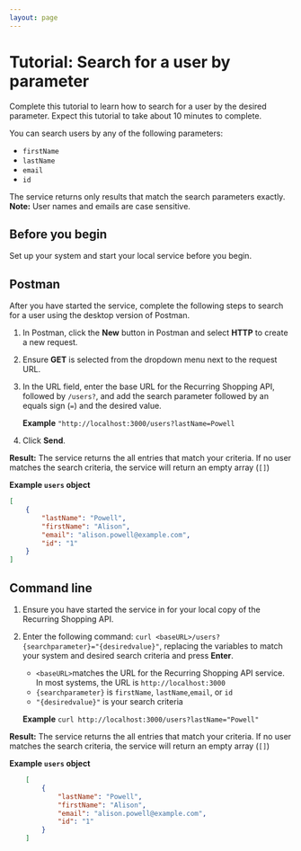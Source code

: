 ```yaml
---
layout: page
---
```


# Tutorial: Search for a user by parameter

Complete this tutorial to learn how to search for a user by the desired parameter.
Expect this tutorial to take about 10 minutes to complete.

You can search users by any of the following parameters:

* `firstName`
* `lastName`
* `email`
* `id`

The service returns only results that match the search parameters exactly.  **Note:** User names and emails are case sensitive.

## Before you begin

Set up your system and start your local service before you begin.

## Postman

After you have started the service, complete the following steps to search for a user using the desktop version of Postman.

1. In Postman, click the **New** button in Postman and select **HTTP** to create a new request.
2. Ensure **GET** is selected from the dropdown menu next to the request URL.
3. In the URL field, enter the base URL for the Recurring Shopping API, followed by `/users?`, and add the search parameter followed by an equals sign (`=`) and the desired value.

    **Example** `"http://localhost:3000/users?lastName=Powell`
4. Click **Send**.

**Result:** The service returns the all entries that match your criteria. If no user matches the search criteria, the service will return an empty array (`[]`)

**Example `users` object**

```json
[
    {
        "lastName": "Powell",
        "firstName": "Alison",
        "email": "alison.powell@example.com",
        "id": "1"
    }
]
```

## Command line

1. Ensure you have started the service in for your local copy of the Recurring Shopping API.
2. Enter the following command: `curl <baseURL>/users?{searchparameter}="{desiredvalue}"`, replacing the variables to match your system and desired search criteria and press **Enter**.
    * `<baseURL>`matches the URL for the Recurring Shopping API service. In most systems, the URL is `http://localhost:3000`
    * `{searchparameter}` is `firstName`, `lastName`,`email`, or `id`
    * `"{desiredvalue}"` is your search criteria

    **Example** `curl http://localhost:3000/users?lastName="Powell"`

**Result:** The service returns the all entries that match your criteria. If no user matches the search criteria, the service will return an empty array (`[]`)

**Example `users` object**

```json
    [
        {
            "lastName": "Powell",
            "firstName": "Alison",
            "email": "alison.powell@example.com",
            "id": "1"
        }
    ]
 ```
